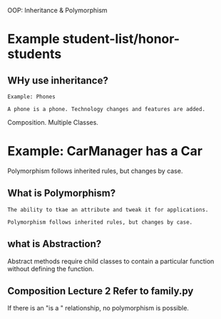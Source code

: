 OOP: Inheritance & Polymorphism
# Example student-list/honor-students

## WHy use inheritance?

    Example: Phones

    A phone is a phone. Technology changes and features are added.

Composition. Multiple Classes.

# Example: CarManager has a Car


Polymorphism follows inherited rules, but changes by case.




## What is Polymorphism?

    The ability to tkae an attribute and tweak it for applications.

    Polymorphism follows inherited rules, but changes by case.


## what is Abstraction?
Abstract methods require child classes to contain a particular function without defining the function.


## Composition Lecture 2 Refer to family.py

If there is an "is a " relationship, no polymorphism is possible.





